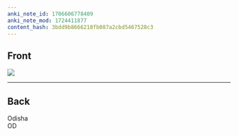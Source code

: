 ```yaml
---
anki_note_id: 1706606778409
anki_note_mod: 1724411877
content_hash: 3bdd9b8666218fb087a2cbd5467528c3
---
```


## Front

![](OD.png)

<hr/>

## Back

Odisha  
OD